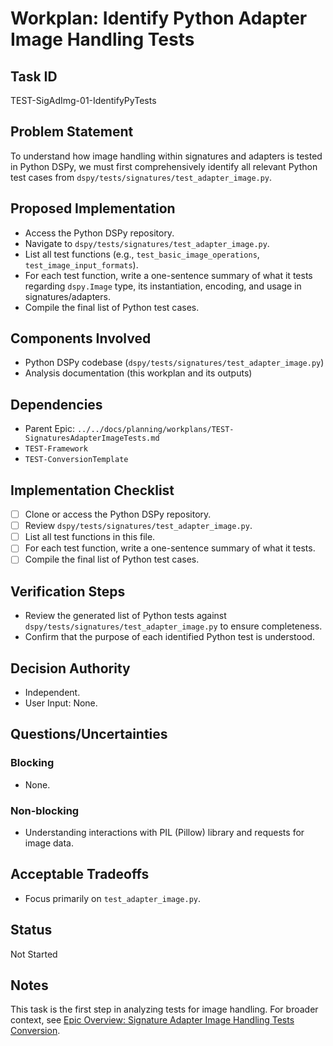 # Workplan: Identify Python Adapter Image Handling Tests

## Task ID
TEST-SigAdImg-01-IdentifyPyTests

## Problem Statement
To understand how image handling within signatures and adapters is tested in Python DSPy, we must first comprehensively identify all relevant Python test cases from `dspy/tests/signatures/test_adapter_image.py`.

## Proposed Implementation
- Access the Python DSPy repository.
- Navigate to `dspy/tests/signatures/test_adapter_image.py`.
- List all test functions (e.g., `test_basic_image_operations`, `test_image_input_formats`).
- For each test function, write a one-sentence summary of what it tests regarding `dspy.Image` type, its instantiation, encoding, and usage in signatures/adapters.
- Compile the final list of Python test cases.

## Components Involved
- Python DSPy codebase (`dspy/tests/signatures/test_adapter_image.py`)
- Analysis documentation (this workplan and its outputs)

## Dependencies
- Parent Epic: `../../docs/planning/workplans/TEST-SignaturesAdapterImageTests.md`
- `TEST-Framework`
- `TEST-ConversionTemplate`

## Implementation Checklist
- [ ] Clone or access the Python DSPy repository.
- [ ] Review `dspy/tests/signatures/test_adapter_image.py`.
- [ ] List all test functions in this file.
- [ ] For each test function, write a one-sentence summary of what it tests.
- [ ] Compile the final list of Python test cases.

## Verification Steps
- Review the generated list of Python tests against `dspy/tests/signatures/test_adapter_image.py` to ensure completeness.
- Confirm that the purpose of each identified Python test is understood.

## Decision Authority
- Independent.
- User Input: None.

## Questions/Uncertainties
### Blocking
- None.
### Non-blocking
- Understanding interactions with PIL (Pillow) library and requests for image data.

## Acceptable Tradeoffs
- Focus primarily on `test_adapter_image.py`.

## Status
Not Started

## Notes
This task is the first step in analyzing tests for image handling.
For broader context, see [Epic Overview: Signature Adapter Image Handling Tests Conversion](../../docs/planning/workplans/TEST-SignaturesAdapterImageTests.md).